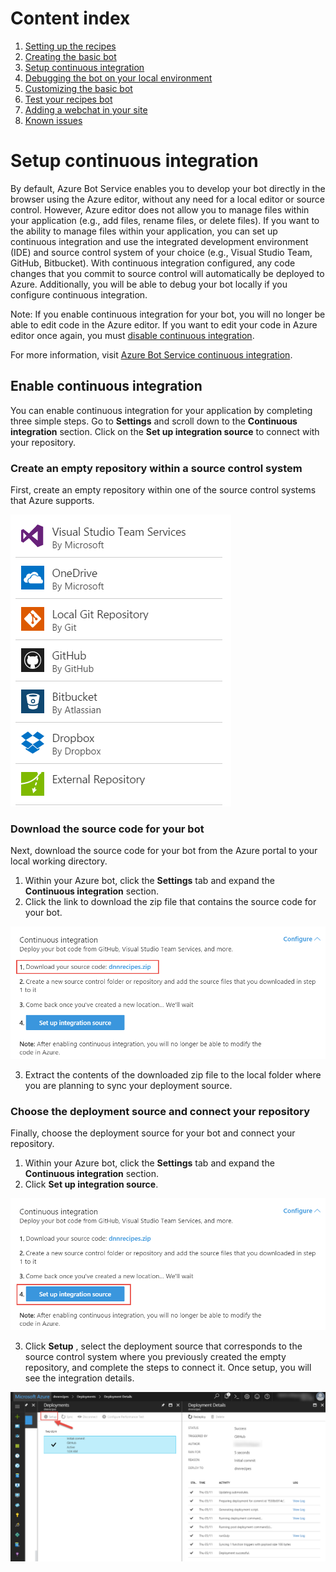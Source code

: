 # Content index
1. [Setting up the recipes](1_setup_recipes.md)
2. [Creating the basic bot](2_creating_basic_bot.md)
3. [Setup continuous integration](3_setup_ci.md)
4. [Debugging the bot on your local environment](4_debugging_locally.md)
5. [Customizing the basic bot](5_customizing_bot.md)
6. [Test your recipes bot](6_testing_bot.md)
7. [Adding a webchat in your site](7_adding_webchat.md)
8. [Known issues](8_known_issues.md)

# Setup continuous integration

By default, Azure Bot Service enables you to develop your bot directly in the browser using the Azure editor, without any need for a local editor or source control. However, Azure editor does not allow you to manage files within your application (e.g., add files, rename files, or delete files). If you want to the ability to manage files within your application, you can set up continuous integration and use the integrated development environment (IDE) and source control system of your choice (e.g., Visual Studio Team, GitHub, Bitbucket). With continuous integration configured, any code changes that you commit to source control will automatically be deployed to Azure. Additionally, you will be able to debug your bot locally if you configure continuous integration.

Note: If you enable continuous integration for your bot, you will no longer be able to edit code in the Azure editor. If you want to edit your code in Azure editor once again, you must [disable continuous integration](https://docs.microsoft.com/es-es/bot-framework/azure/azure-bot-service-continuous-integration#disable-continuous-integration).

For more information, visit [Azure Bot Service continuous integration](https://docs.microsoft.com/es-es/bot-framework/azure/azure-bot-service-continuous-integration).

## Enable continuous integration

You can enable continuous integration for your application by completing three simple steps. Go to **Settings** and scroll down to the **Continuous integration** section. Click on the **Set up integration source** to connect with your repository.

### Create an empty repository within a source control system

First, create an empty repository within one of the source control systems that Azure supports.

![](images/3_setup_ci_1.png)

### Download the source code for your bot

Next, download the source code for your bot from the Azure portal to your local working directory.

1. Within your Azure bot, click the **Settings** tab and expand the **Continuous integration** section.
2. Click the link to download the zip file that contains the source code for your bot.

![](images/3_setup_ci_2.png)

3. Extract the contents of the downloaded zip file to the local folder where you are planning to sync your deployment source.

### Choose the deployment source and connect your repository

Finally, choose the deployment source for your bot and connect your repository.

1. Within your Azure bot, click the **Settings** tab and expand the **Continuous integration** section.
2. Click **Set up integration source**.

![](images/3_setup_ci_3.png)

3. Click **Setup** , select the deployment source that corresponds to the source control system where you previously created the empty repository, and complete the steps to connect it. Once setup, you will see the integration details.

![](images/3_setup_ci_4.png)
